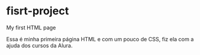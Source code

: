 # fisrt-project
My first HTML page

Essa é minha primeira página HTML e com um pouco de CSS, fiz ela com a ajuda dos cursos da Alura.
